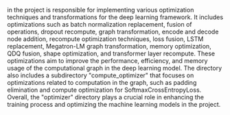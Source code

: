 in the project is responsible for implementing various optimization techniques and transformations for the deep learning framework. It includes optimizations such as batch normalization replacement, fusion of operations, dropout recompute, graph transformation, encode and decode node addition, recompute optimization techniques, loss fusion, LSTM replacement, Megatron-LM graph transformation, memory optimization, QDQ fusion, shape optimization, and transformer layer recompute. These optimizations aim to improve the performance, efficiency, and memory usage of the computational graph in the deep learning model. The directory also includes a subdirectory "compute_optimizer" that focuses on optimizations related to computation in the graph, such as padding elimination and compute optimization for SoftmaxCrossEntropyLoss. Overall, the "optimizer" directory plays a crucial role in enhancing the training process and optimizing the machine learning models in the project.